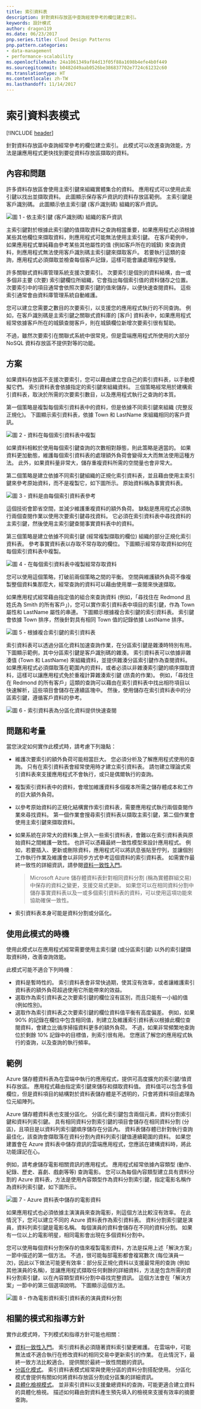 ```yaml
---
title: 索引資料表
description: 針對資料存放區中查詢經常參考的欄位建立索引。
keywords: 設計模式
author: dragon119
ms.date: 06/23/2017
pnp.series.title: Cloud Design Patterns
pnp.pattern.categories:
- data-management
- performance-scalability
ms.openlocfilehash: 24a1061349af84d13f05f88a1698b4efe4b0f449
ms.sourcegitcommit: b0482d49aab0526be386837702e7724c61232c60
ms.translationtype: HT
ms.contentlocale: zh-TW
ms.lasthandoff: 11/14/2017
---
```

# <a name="index-table-pattern"></a>索引資料表模式

[!INCLUDE [header](../_includes/header.md)]

針對資料存放區中查詢經常參考的欄位建立索引。 此模式可以改進查詢效能，方法是讓應用程式更快找到要從資料存放區擷取的資料。

## <a name="context-and-problem"></a>內容和問題

許多資料存放區會使用主索引鍵來組織實體集合的資料。 應用程式可以使用此索引鍵以找出並擷取資料。 此圖顯示保存客戶資訊的資料存放區範例。 主索引鍵是客戶識別碼。 此圖顯示依主索引鍵 (客戶識別碼) 組織的客戶資訊。

![圖 1 - 依主索引鍵 (客戶識別碼) 組織的客戶資訊](./_images/index-table-figure-1.png)


主索引鍵對於根據此索引鍵的值擷取資料之查詢相當重要，如果應用程式必須根據某些其他欄位來擷取資料，則應用程式可能無法使用主索引鍵。 在客戶範例中，如果應用程式單純藉由參考某些其他屬性的值 (例如客戶所在的城鎮) 來查詢資料，則應用程式無法使用客戶識別碼主索引鍵來擷取客戶。 若要執行這類的查詢，應用程式必須擷取並檢查每個客戶記錄，這樣可能會讓處理程序變慢。

許多關聯式資料庫管理系統支援次要索引。 次要索引是個別的資料結構，由一或多個非主要 (次要) 索引鍵欄位所組織，它會指出每個索引值的資料儲存之位置。 次要索引中的項目通常會依照次要索引鍵的值來儲存，以便快速查閱資料。 這些索引通常會由資料庫管理系統自動維護。

您可以建立您需要之數目的次要索引，以支援您的應用程式執行的不同查詢。 例如，在客戶識別碼是主索引鍵之關聯式資料庫的 [客戶] 資料表中，如果應用程式經常依據客戶所在的城鎮查閱客戶，則在城鎮欄位新增次要索引很有幫助。

不過，雖然次要索引在關聯式系統中很常見，但是雲端應用程式所使用的大部分 NoSQL 資料存放區不提供對等的功能。

## <a name="solution"></a>方案

如果資料存放區不支援次要索引，您可以藉由建立您自己的索引資料表，以手動模擬它們。 索引資料表會依據指定的索引鍵來組織資料。 三個策略經常用於建構索引資料表，取決於所需的次要索引數目，以及應用程式執行之查詢的本質。

第一個策略是複製每個索引資料表中的資料，但是依據不同索引鍵來組織 (完整反正規化)。 下圖顯示索引資料表，依據 Town 和 LastName 來組織相同的客戶資訊。

![圖 2 - 資料在每個索引資料表中複製](./_images/index-table-figure-2.png)


如果資料相較於使用每個索引鍵查詢的次數相對靜態，則此策略是適當的。 如果資料更加動態，維護每個索引資料表的處理額外負荷會變得太大而無法使用這種方法。 此外，如果資料量非常大，儲存重複資料所需的空間量也會非常大。

第二個策略是建立依據不同索引鍵組織的正規化索引資料表，並且藉由使用主索引鍵來參考原始資料，而不是複製它，如下圖所示。 原始資料稱為事實資料表。

![圖 3 - 資料是由每個索引資料表參考](./_images/index-table-figure-3.png)


這個技術會節省空間，並減少維護重複資料的額外負荷。 缺點是應用程式必須執行兩個查閱作業以使用次要索引鍵尋找資料。 它必須在索引資料表中尋找資料的主索引鍵，然後使用主索引鍵查閱事實資料表中的資料。

第三個策略是建立依據不同索引鍵 (經常複製擷取的欄位) 組織的部分正規化索引資料表。 參考事實資料表以存取不常存取的欄位。 下圖顯示經常存取資料如何在每個索引資料表中複製。

![圖 4 - 在每個索引資料表中複製經常存取資料](./_images/index-table-figure-4.png)


您可以使用這個策略，打破前兩個策略之間的平衡。 空間與維護額外負荷不像複製整個資料集那麼大，經常查詢的資料可以藉由使用單一查閱來快速擷取。

如果應用程式經常藉由指定值的組合來查詢資料 (例如，「尋找住在 Redmond 且姓氏為 Smith 的所有客戶」)，您可以實作索引資料表中項目的索引鍵，作為 Town 屬性和 LastName 屬性的串連。 下圖顯示根據複合索引鍵的索引資料表。 索引鍵會依據 Town 排序，然後針對具有相同 Town 值的記錄依據 LastName 排序。

![圖 5 - 根據複合索引鍵的索引資料表](./_images/index-table-figure-5.png)


索引資料表可以透過分區化資料加速查詢作業，在分區索引鍵是雜湊時特別有用。 下圖顯示範例，其中分區索引鍵是客戶識別碼的雜湊。 索引資料表可以依據非雜湊值 (Town 和 LastName) 來組織資料，並提供雜湊分區索引鍵作為查閱資料。 如果應用程式必須擷取落在範圍內的資料，或者必須以非雜湊索引鍵的順序擷取資料，這樣可以讓應用程式免於重複計算雜湊索引鍵 (昂貴的作業)。 例如，「尋找住在 Redmond 的所有客戶」這類的查詢可以藉由在索引資料表中找出相符項目以快速解析，這些項目會儲存在連續區塊中。 然後，使用儲存在索引資料表中的分區索引鍵，遵循客戶資料的參考。

![圖 6 - 索引資料表為分區化資料提供快速查閱](./_images/index-table-figure-6.png)


## <a name="issues-and-considerations"></a>問題和考量

當您決定如何實作此模式時，請考慮下列幾點：

- 維護次要索引的額外負荷可能相當巨大。 您必須分析及了解應用程式使用的查詢。 只有在索引資料表會經常使用時才建立索引資料表。 請勿建立理論式索引資料表來支援應用程式不會執行，或只是偶爾執行的查詢。
- 複製索引資料表中的資料，會增加維護資料多個複本所需之儲存體成本和工作的巨大額外負荷。
- 以參考原始資料的正規化結構實作索引資料表，需要應用程式執行兩個查閱作業來尋找資料。 第一個作業會搜尋索引資料表以擷取主索引鍵，第二個作業會使用主索引鍵來擷取資料。
- 如果系統在非常大的資料集上併入一些索引資料表，會難以在索引資料表與原始資料之間維護一致性。 也許可以憑藉最終一致性模型來設計應用程式。 例如，若要插入、更新或刪除資料，應用程式可以將訊息張貼至佇列，並讓個別工作執行作業及維護會以非同步方式參考這個資料的索引資料表。 如需實作最終一致性的詳細資訊，請參閱[資料一致性入門](https://msdn.microsoft.com/library/dn589800.aspx)。

   >  Microsoft Azure 儲存體資料表針對相同資料分割 (稱為實體群組交易) 中保存的資料之變更，支援交易式更新。 如果您可以在相同資料分割中儲存事實資料表以及一或多個索引資料表的資料，可以使用這項功能來協助確保一致性。

- 索引資料表本身可能是資料分割或分區化。

## <a name="when-to-use-this-pattern"></a>使用此模式的時機

使用此模式以在應用程式經常需要使用主索引鍵 (或分區索引鍵) 以外的索引鍵擷取資料時，改善查詢效能。

此模式可能不適合下列時機︰

- 資料是暫時性的。 索引資料表會非常快過期，使其沒有效率，或者讓維護索引資料表的額外負荷超過使用它所能帶來的效益。
- 選取作為索引資料表之次要索引鍵的欄位沒有區別，而且只能有一小組的值 (例如性別)。
- 選取作為索引資料表之次要索引鍵的欄位資料值平衡有高度偏差。 例如，如果 90% 的記錄在欄位中包含相同值，則建立及維護索引資料表以根據此欄位查閱資料，會建立比循序掃描資料更多的額外負荷。 不過，如果非常頻繁地查詢位於剩餘 10% 記錄中的目標值，則索引很有用。 您應該了解您的應用程式執行的查詢，以及查詢的執行頻率。

## <a name="example"></a>範例

Azure 儲存體資料表為在雲端中執行的應用程式，提供可高度擴充的索引鍵/值資料存放區。 應用程式藉由指定索引鍵來儲存和擷取資料值。 資料值可以包含多個欄位，但是資料項目的結構對於資料表儲存體是不透明的，只會將資料項目處理為位元組陣列。

Azure 儲存體資料表也支援分區化。 分區化索引鍵包含兩個元素，資料分割索引鍵和資料列索引鍵。 具有相同資料分割索引鍵的項目會儲存在相同資料分割 (分區)，且項目是以資料列索引鍵順序儲存在分區內。 資料表儲存體已針對執行查詢最佳化，該查詢會擷取落在資料分割內資料列索引鍵值連續範圍的資料。 如果您建置會在 Azure 資料表中儲存資訊的雲端應用程式，您應該在建構資料時，將此功能謹記在心。

例如，請考慮儲存電影相關資訊的應用程式。 應用程式經常依據內容類型 (動作、紀錄、歷史、喜劇、戲劇等等) 查詢電影。 您可以為每個內容類型建立具有資料分割的 Azure 資料表，方法是使用內容類型作為資料分割索引鍵，指定電影名稱作為資料列索引鍵，如下圖所示。

![圖 7 - Azure 資料表中儲存的電影資料](./_images/index-table-figure-7.png)


如果應用程式也必須依據主演演員來查詢電影，則這個方法比較沒有效率。 在此情況下，您可以建立不同的 Azure 資料表作為索引資料表。 資料分割索引鍵是演員，資料列索引鍵是電影名稱。 每個演員的資料會儲存在不同的資料分割。 如果有一位以上的電影明星，相同電影會出現在多個資料分割中。

您可以使用每個資料分割保存的值來複製電影資料，方法是採用上述「解決方案」一節中描述的第一個方法。 不過，很可能每部電影都會複寫數次 (每位演員一次)，因此以下做法可能更有效率：部分反正規化資料以支援最常用的查詢 (例如其他演員的名稱)，並讓應用程式擷取任何剩餘的詳細資料，方法是包含所需的資料分割索引鍵，以在內容類型資料分割中尋找完整資訊。 這個方法會在「解決方案」一節中的第三個選項說明。 下圖顯示這個方法。

![圖 8 - 作為電影資料索引資料表的演員資料分割](./_images/index-table-figure-8.png)


## <a name="related-patterns-and-guidance"></a>相關的模式和指導方針

實作此模式時，下列模式和指導方針可能也相關：

- [資料一致性入門](https://msdn.microsoft.com/library/dn589800.aspx)。 索引資料表必須隨著資料索引變更維護。 在雲端中，可能無法或不適合執行在修改資料的相同交易中更新索引的作業。 在此情況下，最終一致方法比較適合。 提供關於最終一致性問題的資訊。
- [分區化模式](https://msdn.microsoft.com/library/dn589797.aspx)。 索引資料表模式經常與使用分區的資料分割搭配使用。 分區化模式會提供有關如何將資料存放區分割成分區集的詳細資訊。
- [具體化檢視模式](materialized-view.md)。 並非索引資料以支援彙總資料的查詢，可能更適合建立資料的具體化檢視。 描述如何藉由對資料產生預先填入的檢視來支援有效率的摘要查詢。
